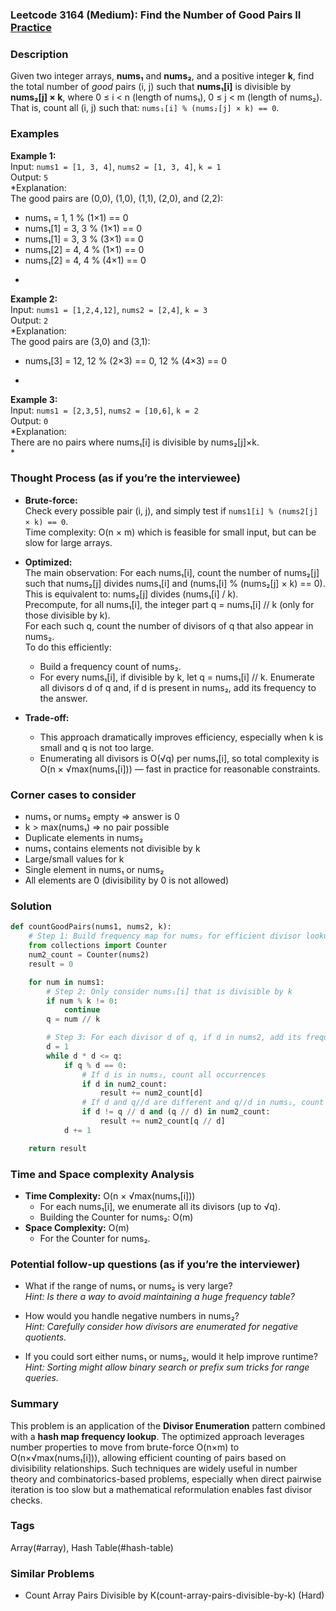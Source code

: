 ### Leetcode 3164 (Medium): Find the Number of Good Pairs II [Practice](https://leetcode.com/problems/find-the-number-of-good-pairs-ii)

### Description  
Given two integer arrays, **nums₁** and **nums₂**, and a positive integer **k**, find the total number of *good* pairs (i, j) such that **nums₁[i]** is divisible by **nums₂[j] × k**, where 0 ≤ i < n (length of nums₁), 0 ≤ j < m (length of nums₂).  
That is, count all (i, j) such that: `nums₁[i] % (nums₂[j] × k) == 0`.

### Examples  

**Example 1:**  
Input: `nums1 = [1, 3, 4]`, `nums2 = [1, 3, 4]`, `k = 1`  
Output: `5`  
*Explanation:  
The good pairs are (0,0), (1,0), (1,1), (2,0), and (2,2):  
- nums₁ = 1, 1 % (1×1) == 0  
- nums₁[1] = 3, 3 % (1×1) == 0  
- nums₁[1] = 3, 3 % (3×1) == 0  
- nums₁[2] = 4, 4 % (1×1) == 0  
- nums₁[2] = 4, 4 % (4×1) == 0  
*

**Example 2:**  
Input: `nums1 = [1,2,4,12]`, `nums2 = [2,4]`, `k = 3`  
Output: `2`  
*Explanation:  
The good pairs are (3,0) and (3,1):  
- nums₁[3] = 12, 12 % (2×3) == 0, 12 % (4×3) == 0  
*

**Example 3:**  
Input: `nums1 = [2,3,5]`, `nums2 = [10,6]`, `k = 2`  
Output: `0`  
*Explanation:  
There are no pairs where nums₁[i] is divisible by nums₂[j]×k.  
*

### Thought Process (as if you’re the interviewee)  
- **Brute-force:**  
  Check every possible pair (i, j), and simply test if `nums1[i] % (nums2[j] × k) == 0`.  
  Time complexity: O(n × m) which is feasible for small input, but can be slow for large arrays.

- **Optimized:**  
  The main observation: For each nums₁[i], count the number of nums₂[j] such that nums₂[j] divides nums₁[i] and (nums₁[i] % (nums₂[j] × k) == 0).  
  This is equivalent to: nums₂[j] divides (nums₁[i] / k).  
  Precompute, for all nums₁[i], the integer part q = nums₁[i] // k (only for those divisible by k).  
  For each such q, count the number of divisors of q that also appear in nums₂.  
  To do this efficiently:
    - Build a frequency count of nums₂.
    - For every nums₁[i], if divisible by k, let q = nums₁[i] // k. Enumerate all divisors d of q and, if d is present in nums₂, add its frequency to the answer.

- **Trade-off:**  
  - This approach dramatically improves efficiency, especially when k is small and q is not too large.  
  - Enumerating all divisors is O(√q) per nums₁[i], so total complexity is O(n × √max(nums₁[i])) — fast in practice for reasonable constraints.

### Corner cases to consider  
- nums₁ or nums₂ empty ⇒ answer is 0  
- k > max(nums₁) ⇒ no pair possible  
- Duplicate elements in nums₂  
- nums₁ contains elements not divisible by k  
- Large/small values for k  
- Single element in nums₁ or nums₂  
- All elements are 0 (divisibility by 0 is not allowed)

### Solution

```python
def countGoodPairs(nums1, nums2, k):
    # Step 1: Build frequency map for nums₂ for efficient divisor lookup.
    from collections import Counter
    num2_count = Counter(nums2)
    result = 0

    for num in nums1:
        # Step 2: Only consider nums₁[i] that is divisible by k
        if num % k != 0:
            continue
        q = num // k

        # Step 3: For each divisor d of q, if d in nums2, add its frequency.
        d = 1
        while d * d <= q:
            if q % d == 0:
                # If d is in nums₂, count all occurrences
                if d in num2_count:
                    result += num2_count[d]
                # If d and q//d are different and q//d in nums₂, count these as well
                if d != q // d and (q // d) in num2_count:
                    result += num2_count[q // d]
            d += 1

    return result
```

### Time and Space complexity Analysis  

- **Time Complexity:** O(n × √max(nums₁[i]))  
  - For each nums₁[i], we enumerate all its divisors (up to √q).
  - Building the Counter for nums₂: O(m)
- **Space Complexity:** O(m)  
  - For the Counter for nums₂.

### Potential follow-up questions (as if you’re the interviewer)  

- What if the range of nums₁ or nums₂ is very large?  
  *Hint: Is there a way to avoid maintaining a huge frequency table?*

- How would you handle negative numbers in nums₂?  
  *Hint: Carefully consider how divisors are enumerated for negative quotients.*

- If you could sort either nums₁ or nums₂, would it help improve runtime?  
  *Hint: Sorting might allow binary search or prefix sum tricks for range queries.*

### Summary
This problem is an application of the **Divisor Enumeration** pattern combined with a **hash map frequency lookup**. The optimized approach leverages number properties to move from brute-force O(n×m) to O(n×√max(nums₁[i])), allowing efficient counting of pairs based on divisibility relationships. Such techniques are widely useful in number theory and combinatorics-based problems, especially when direct pairwise iteration is too slow but a mathematical reformulation enables fast divisor checks.

### Tags
Array(#array), Hash Table(#hash-table)

### Similar Problems
- Count Array Pairs Divisible by K(count-array-pairs-divisible-by-k) (Hard)